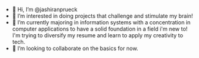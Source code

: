 - 👋 Hi, I’m @jashiranprueck
- 👀 I’m interested in doing projects that challenge and stimulate my brain! 
- 🌱 I’m currently majoring in information systems with a concentration in computer applications to have a solid foundation in a field i'm new to!
I'm trying to diversify my resume and learn to apply my creativity to tech. 
- 💞️ I’m looking to collaborate on the basics for now.
